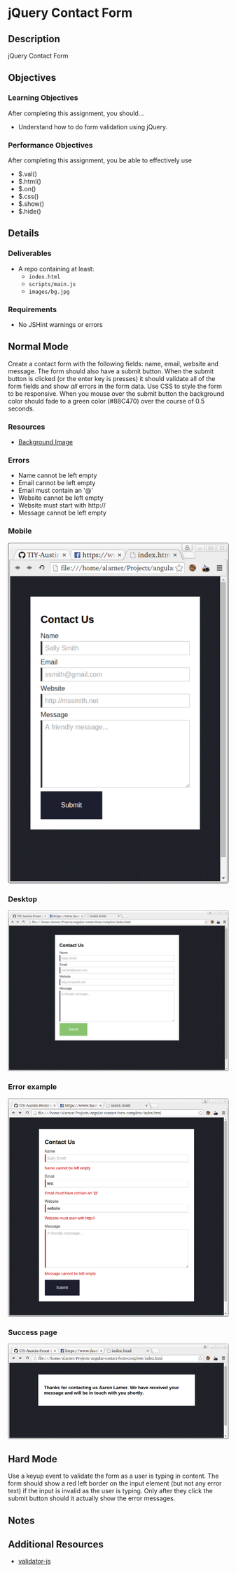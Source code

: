 # jQuery Contact Form

## Description
jQuery Contact Form


## Objectives

### Learning Objectives

After completing this assignment, you should…

* Understand how to do form validation using jQuery.


### Performance Objectives

After completing this assignment, you be able to effectively use

* $.val()
* $.html()
* $.on()
* $.css()
* $.show()
* $.hide()




## Details

### Deliverables

* A repo containing at least:
  * `index.html`
  * `scripts/main.js`
  * `images/bg.jpg`

### Requirements

* No JSHint warnings or errors


## Normal Mode
Create a contact form with the following fields: name, email, website and message. The form should also have a submit button. When the submit button is clicked (or the enter key is presses) it should validate all of the form fields and show *all* errors in the form data. Use CSS to style the form to be responsive. When you mouse over the submit button the background color should fade to a green color (#88C470) over the course of 0.5 seconds.

### Resources
* [Background Image](/bg.jpg)

### Errors
* Name cannot be left empty
* Email cannot be left empty
* Email must contain an '@'
* Website cannot be left empty
* Website must start with http://
* Message cannot be left empty

### Mobile
![Mobile](/mobile.png)
### Desktop
![Desktop](/desktop.png)
### Error example
![Error](/error.png)
### Success page
![Success](/success.png)

## Hard Mode
Use a keyup event to validate the form as a user is typing in content. The form should show a red left border on the input element (but not any error text) if the input is invalid as the user is typing. Only after they click the submit button should it actually show the error messages.


## Notes


## Additional Resources

* [validator-js](https://github.com/chriso/validator.js)